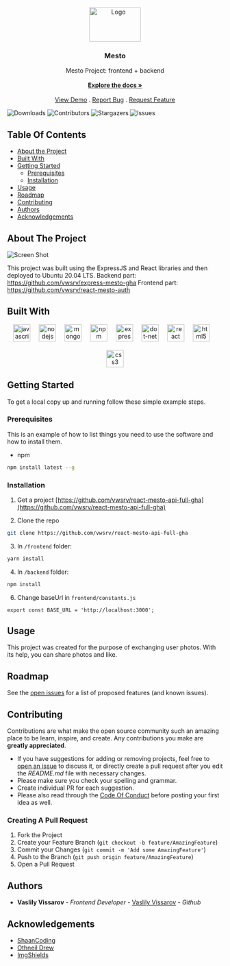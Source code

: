 <br/>
<p align="center">
  <a href="https://github.com/vwsrv/react-mesto-api-full-gha">
    <img src="https://d1ka0itfguscri.cloudfront.net/AoR1/2024/02/16/09/31/cZnDQwVdd8b/preview.jpg" alt="Logo" width="120" height="80">
  </a>

  <h3 align="center">Mesto</h3>

  <p align="center">
    Mesto Project: frontend + backend
    <br/>
    <br/>
    <a href="https://github.com/vwsrv/react-mesto-api-full-gha"><strong>Explore the docs »</strong></a>
    <br/>
    <br/>
    <a href="https://github.com/vwsrv/react-mesto-api-full-gha">View Demo</a>
    .
    <a href="https://github.com/vwsrv/react-mesto-api-full-gha/issues">Report Bug</a>
    .
    <a href="https://github.com/vwsrv/react-mesto-api-full-gha/issues">Request Feature</a>
  </p>
</p>

![Downloads](https://img.shields.io/github/downloads/vwsrv/react-mesto-api-full-gha/total) ![Contributors](https://img.shields.io/github/contributors/vwsrv/react-mesto-api-full-gha?color=dark-green) ![Stargazers](https://img.shields.io/github/stars/vwsrv/react-mesto-api-full-gha?style=social) ![Issues](https://img.shields.io/github/issues/vwsrv/react-mesto-api-full-gha) 

## Table Of Contents

* [About the Project](#about-the-project)
* [Built With](#built-with)
* [Getting Started](#getting-started)
  * [Prerequisites](#prerequisites)
  * [Installation](#installation)
* [Usage](#usage)
* [Roadmap](#roadmap)
* [Contributing](#contributing)
* [Authors](#authors)
* [Acknowledgements](#acknowledgements)

## About The Project

![Screen Shot](https://d1ka0itfguscri.cloudfront.net/AoR1/2024/02/16/09/38/cZnDQBVddPv/preview.jpg)

This project was built using the ExpressJS and React libraries and then deployed to Ubuntu 20.04 LTS.
Backend part: https://github.com/vwsrv/express-mesto-gha
Frontend part: https://github.com/vwsrv/react-mesto-auth

## Built With

<div align="center">
  <img src="https://cdn.jsdelivr.net/gh/devicons/devicon/icons/javascript/javascript-original.svg" height="40" alt="javascript logo"  />
  <img width="12" />
  <img src="https://cdn.jsdelivr.net/gh/devicons/devicon/icons/nodejs/nodejs-original.svg" height="40" alt="nodejs logo"  />
  <img width="12" />
  <img src="https://skillicons.dev/icons?i=mongodb" height="40" alt="mongodb logo"  />
  <img width="12" />
  <img src="https://cdn.simpleicons.org/npm/CB3837" height="40" alt="npm logo"  />
  <img width="12" />
  <img src="https://skillicons.dev/icons?i=express" height="40" alt="express logo"  />
  <img width="12" />
  <img src="https://skillicons.dev/icons?i=dotnet" height="40" alt="dot-net logo"  />
  <img width="12" />
  <img src="https://cdn.jsdelivr.net/gh/devicons/devicon/icons/react/react-original.svg" height="40" alt="react logo"  />
  <img width="12" />
  <img src="https://cdn.jsdelivr.net/gh/devicons/devicon/icons/html5/html5-original.svg" height="40" alt="html5 logo"  />
  <img width="12" /><br></br>
  <img src="https://cdn.jsdelivr.net/gh/devicons/devicon/icons/css3/css3-original.svg" height="40" alt="css3 logo"  />
</div>

## Getting Started

To get a local copy up and running follow these simple example steps.

### Prerequisites

This is an example of how to list things you need to use the software and how to install them.

* npm

```sh
npm install latest --g
```

### Installation

1. Get a project [https://github.com/vwsrv/react-mesto-api-full-gha](https://github.com/vwsrv/react-mesto-api-full-gha)

2. Clone the repo

```sh
git clone https://github.com/vwsrv/react-mesto-api-full-gha
```

3. In ```/frontend``` folder:
```sh
yarn install
```

4. In ```/backend``` folder:
```sh
npm install
```

6. Change baseUrl in `frontend/constants.js`

```JS
export const BASE_URL = 'http://localhost:3000';
```

## Usage

This project was created for the purpose of exchanging user photos. With its help, you can share photos and like.

## Roadmap

See the [open issues](https://github.com/vwsrv/react-mesto-api-full-gha/issues) for a list of proposed features (and known issues).

## Contributing

Contributions are what make the open source community such an amazing place to be learn, inspire, and create. Any contributions you make are **greatly appreciated**.
* If you have suggestions for adding or removing projects, feel free to [open an issue](https://github.com/vwsrv/react-mesto-api-full-gha/issues/new) to discuss it, or directly create a pull request after you edit the *README.md* file with necessary changes.
* Please make sure you check your spelling and grammar.
* Create individual PR for each suggestion.
* Please also read through the [Code Of Conduct](https://github.com/vwsrv/react-mesto-api-full-gha/blob/main/CODE_OF_CONDUCT.md) before posting your first idea as well.

### Creating A Pull Request

1. Fork the Project
2. Create your Feature Branch (`git checkout -b feature/AmazingFeature`)
3. Commit your Changes (`git commit -m 'Add some AmazingFeature'`)
4. Push to the Branch (`git push origin feature/AmazingFeature`)
5. Open a Pull Request

## Authors

* **Vaslily Vissarov** - *Frontend Developer* - [Vaslily Vissarov](https://github.com/vwsrv) - *Github*

## Acknowledgements

* [ShaanCoding](https://github.com/ShaanCoding/)
* [Othneil Drew](https://github.com/othneildrew/Best-README-Template)
* [ImgShields](https://shields.io/)
